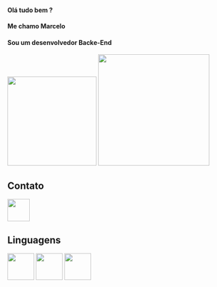#### Olá tudo bem ?
#### Me chamo Marcelo
#### Sou um desenvolvedor Backe-End

<div>
<img src="https://github-readme-stats.vercel.app/api?username=greatgaldius&show_icons=true&theme=tokionight" height="200em">

<img src="https://github-readme-stats.vercel.app/api/top-langs/?username=greatgaldius&layout=compact)](https://github.com/anuraghazra/github-readme-stats" height="250em">
</div>

## Contato 
<p> <a href="https://www.linkedin.com/login/pt"> <img src="https://cdn.jsdelivr.net/gh/devicons/devicon/icons/linkedin/linkedin-original.svg" align="center" height="50"/> </a> </p>           

## Linguagens
<p> <img src="https://cdn.jsdelivr.net/gh/devicons/devicon/icons/php/php-original.svg" align="center" heigth="50" width="60" />
<img src="https://cdn.jsdelivr.net/gh/devicons/devicon/icons/html5/html5-original-wordmark.svg" align="center" heigth="50" width="60">
<img src="https://cdn.jsdelivr.net/gh/devicons/devicon/icons/css3/css3-original-wordmark.svg" align="center" heigth="50" width="60"> </p>